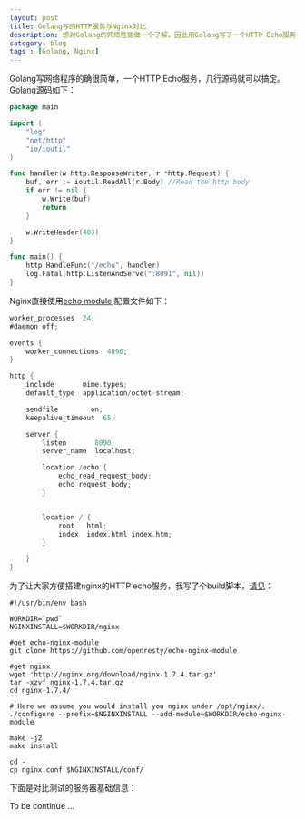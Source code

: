 ```yaml
---
layout: post
title: Golang写的HTTP服务与Nginx对比
description: 想对Golang的网络性能做一个了解，因此用Golang写了一个HTTP Echo服务，与Nginx的Echo模块做基准测试。
category: blog
tags : [Golang, Nginx]
---
```


Golang写网络程序的确很简单，一个HTTP Echo服务，几行源码就可以搞定。[Golang源码](https://github.com/zieckey/gohello/blob/master/benchmark/httpecho/main.go "")如下：

```go
package main

import (
	"log"
	"net/http"
	"io/ioutil"
)

func handler(w http.ResponseWriter, r *http.Request) {
	buf, err := ioutil.ReadAll(r.Body) //Read the http body
	if err != nil {
		w.Write(buf)
		return
	}

	w.WriteHeader(403)
}

func main() {
	http.HandleFunc("/echo", handler)
	log.Fatal(http.ListenAndServe(":8091", nil))
}
```

Nginx直接使用[echo module](https://github.com/openresty/echo-nginx-module),配置文件如下：

```go
worker_processes  24;
#daemon off;

events {
    worker_connections  4096;
}

http {
    include       mime.types;
    default_type  application/octet-stream;

    sendfile        on;
    keepalive_timeout  65;

    server {
        listen       8090;
        server_name  localhost;

        location /echo {
            echo_read_request_body;
            echo_request_body;
        }


        location / {
            root   html;
            index  index.html index.htm;
        }

    }
}
```

为了让大家方便搭建nginx的HTTP echo服务，我写了个build脚本，[请见](https://github.com/zieckey/gohello/blob/master/benchmark/httpecho/nginx/buildnginx.sh)：

```shell
#!/usr/bin/env bash

WORKDIR=`pwd`
NGINXINSTALL=$WORKDIR/nginx

#get echo-nginx-module
git clone https://github.com/openresty/echo-nginx-module

#get nginx
wget 'http://nginx.org/download/nginx-1.7.4.tar.gz'
tar -xzvf nginx-1.7.4.tar.gz
cd nginx-1.7.4/

# Here we assume you would install you nginx under /opt/nginx/.
./configure --prefix=$NGINXINSTALL --add-module=$WORKDIR/echo-nginx-module

make -j2
make install

cd -
cp nginx.conf $NGINXINSTALL/conf/
```

下面是对比测试的服务器基础信息：

To be continue ...

[CodeG]:    http://codeg.cn  "CodeG"
